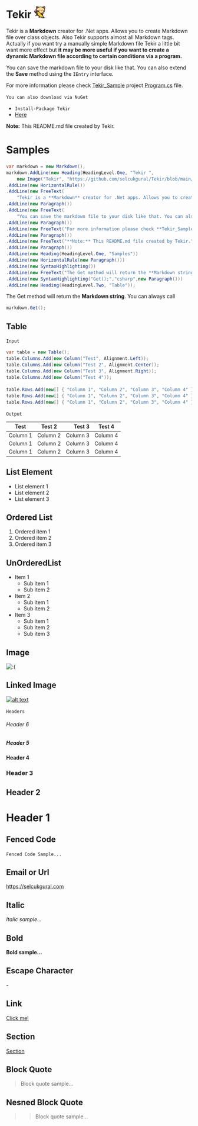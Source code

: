 ﻿# Tekir ![:(](https://github.com/selcukgural/Tekir/blob/master/Tekir/src/image/32px.png "Tekir")

Tekir is a **Markdown** creator for .Net apps. Allows you to create Markdown file over class objects. Also Tekir supports almost all Markdown tags. Actually if you want try a manually simple Markdown file Tekir a little bit want more effect but **it may be more useful if you want to create a dynamic Markdown file according to certain conditions via a program.**


You can save the markdown file to your disk like that. You can also extend the **Save** method using the `IEntry` interface.


For more information please check [Tekir_Sample](https://github.com/selcukgural/Tekir/tree/master/Tekir_Sample) project [Program.cs](https://github.com/selcukgural/Tekir/blob/master/Tekir_Sample/Program.cs) file.


`You can also download via NuGet`
* `Install-Package Tekir`
* [Here](https://www.nuget.org/packages/Tekir/1.0.0)



**Note:** This README.md file created by Tekir.


# Samples

```csharp
var markdown = new Markdown();
markdown.AddLine(new Heading(HeadingLevel.One, "Tekir ",
    new Image("Tekir", "https://github.com/selcukgural/Tekir/blob/main/src/image/64px.png")))
.AddLine(new HorizontalRule())
.AddLine(new FreeText(
    "Tekir is a **Markdown** creator for .Net apps. Allows you to create Markdown file over class objects. Also Tekir supports almost all Markdown tags. Actually if you want try a manually simple Markdown file Tekir a little bit want more effect but **it may be more useful if you want to create a dynamic Markdown file according to certain conditions via a program.**"))
.AddLine(new Paragraph())
.AddLine(new FreeText(
    "You can save the markdown file to your disk like that. You can also extend the **Save** method using the `IEntry` interface."))
.AddLine(new Paragraph())
.AddLine(new FreeText("For more information please check **Tekir_Sample** project's `Program.cs` file."))
.AddLine(new Paragraph())
.AddLine(new FreeText("**Note:** This README.md file created by Tekir."))
.AddLine(new Paragraph())
.AddLine(new Heading(HeadingLevel.One, "Samples"))
.AddLine(new HorizontalRule(new Paragraph()))
.AddLine(new SyntaxHighlighting())
.AddLine(new FreeText("The Get method will return the **Markdown string**. You can always call"))
.AddLine(new SyntaxHighlighting("Get();","csharp",new Paragraph()))
.AddLine(new Heading(HeadingLevel.Two, "Table"));
```
The Get method will return the **Markdown string**. You can always call
```csharp
markdown.Get();
```

## Table
`Input`


```csharp
var table = new Table();
table.Columns.Add(new Column("Test", Alignment.Left));
table.Columns.Add(new Column("Test 2", Alignment.Center));
table.Columns.Add(new Column("Test 3", Alignment.Right));
table.Columns.Add(new Column("Test 4"));

table.Rows.Add(new[] { "Column 1", "Column 2", "Column 3", "Column 4" });
table.Rows.Add(new[] { "Column 1", "Column 2", "Column 3", "Column 4" });
table.Rows.Add(new[] { "Column 1", "Column 2", "Column 3", "Column 4" });
```


`Output`

|Test|Test 2|Test 3|Test 4|
|----|:----:|-----:|------|
|Column 1|Column 2|Column 3|Column 4|
|Column 1|Column 2|Column 3|Column 4|
|Column 1|Column 2|Column 3|Column 4|



## List Element

- List element 1
- List element 2
- List element 3



## Ordered List

1. Ordered item 1
2. Ordered item 2
3. Ordered item 3



## UnOrderedList

* Item 1
    * Sub item 1
    * Sub item 2
* Item 2
    * Sub item 1
    * Sub item 2
* Item 3
    * Sub item 1
    * Sub item 2
    * Sub item 3



## Image

![:(](https://upload.wikimedia.org/wikipedia/en/6/6b/Voltron_logo.png "Voltron")


## Linked Image

[![alt text](https://upload.wikimedia.org/wikipedia/en/6/6b/Voltron_logo.png "Voltron")](https://en.wikipedia.org/wiki/Voltron)


`Headers`

###### Header 6
##### Header 5
#### Header 4
### Header 3
## Header 2
# Header 1

## Fenced Code
```Fenced Code Sample...```
## Email or Url
<https://selcukgural.com>
## Italic
*Italic sample...*
## Bold
**Bold sample...**
## Escape Character
\-
## Link
[Click me!](https://github.com)
## Section
[Section](#Italic)
## Block Quote
> Block quote sample...

## Nesned Block Quote
>> Block quote sample...
